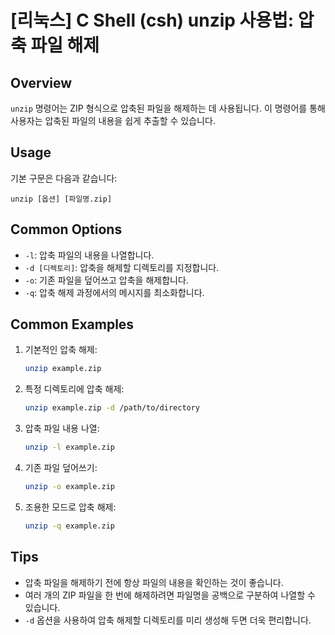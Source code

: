 # [리눅스] C Shell (csh) unzip 사용법: 압축 파일 해제

## Overview
`unzip` 명령어는 ZIP 형식으로 압축된 파일을 해제하는 데 사용됩니다. 이 명령어를 통해 사용자는 압축된 파일의 내용을 쉽게 추출할 수 있습니다.

## Usage
기본 구문은 다음과 같습니다:

```
unzip [옵션] [파일명.zip]
```

## Common Options
- `-l`: 압축 파일의 내용을 나열합니다.
- `-d [디렉토리]`: 압축을 해제할 디렉토리를 지정합니다.
- `-o`: 기존 파일을 덮어쓰고 압축을 해제합니다.
- `-q`: 압축 해제 과정에서의 메시지를 최소화합니다.

## Common Examples
1. 기본적인 압축 해제:
   ```bash
   unzip example.zip
   ```

2. 특정 디렉토리에 압축 해제:
   ```bash
   unzip example.zip -d /path/to/directory
   ```

3. 압축 파일 내용 나열:
   ```bash
   unzip -l example.zip
   ```

4. 기존 파일 덮어쓰기:
   ```bash
   unzip -o example.zip
   ```

5. 조용한 모드로 압축 해제:
   ```bash
   unzip -q example.zip
   ```

## Tips
- 압축 파일을 해제하기 전에 항상 파일의 내용을 확인하는 것이 좋습니다.
- 여러 개의 ZIP 파일을 한 번에 해제하려면 파일명을 공백으로 구분하여 나열할 수 있습니다.
- `-d` 옵션을 사용하여 압축 해제할 디렉토리를 미리 생성해 두면 더욱 편리합니다.